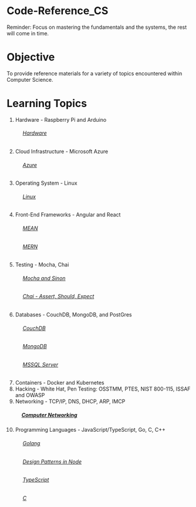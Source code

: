 # Code-Reference_CS

Reminder: Focus on mastering the fundamentals and the systems, the rest will come in time.

# Objective
To provide reference materials for a variety of topics encountered within Computer Science.

# Learning Topics
  1. Hardware - Raspberry Pi and Arduino
      ###### &nbsp;&nbsp;&nbsp;&nbsp; [Hardware](https://github.com/Swhite215/Code-Reference-Hardware)
  2. Cloud Infrastructure - Microsoft Azure
      ###### &nbsp;&nbsp;&nbsp;&nbsp; [Azure](https://github.com/Swhite215/Code-Reference-CS/tree/master/cloud)
  3. Operating System - Linux
      ###### &nbsp;&nbsp;&nbsp;&nbsp; [Linux](https://github.com/Swhite215/Code-Reference-Linux)
  4. Front-End Frameworks - Angular and React
      ###### &nbsp;&nbsp;&nbsp;&nbsp; [MEAN](https://github.com/Swhite215/Code-Reference-MEAN)
      ###### &nbsp;&nbsp;&nbsp;&nbsp; [MERN](https://github.com/Swhite215/Code-Reference-MERN)
  5. Testing - Mocha, Chai
      ###### &nbsp;&nbsp;&nbsp;&nbsp; [Mocha and Sinon](https://github.com/Swhite215/Code-Reference-MERN/tree/master/testing)
      ###### &nbsp;&nbsp;&nbsp;&nbsp; [Chai - Assert, Should, Expect](https://github.com/Swhite215/Code-Reference-MEAN/tree/master/test)
  6. Databases - CouchDB, MongoDB, and PostGres
      ###### &nbsp;&nbsp;&nbsp;&nbsp; [CouchDB](https://github.com/Swhite215/Code-Reference-DB/tree/master/couchdb)
      ###### &nbsp;&nbsp;&nbsp;&nbsp; [MongoDB](https://github.com/Swhite215/Code-Reference-DB/tree/master/mongodb)
      ###### &nbsp;&nbsp;&nbsp;&nbsp; [MSSQL Server](https://github.com/Swhite215/Code-Reference-DB/tree/master/sql)
  7. Containers - Docker and Kubernetes
  8. Hacking - White Hat, Pen Testing: OSSTMM, PTES, NIST 800-115, ISSAF and OWASP
  9. Networking - TCP/IP, DNS, DHCP, ARP, IMCP
      ##### &nbsp;&nbsp;&nbsp;&nbsp; [Computer Networking](https://github.com/Swhite215/Code-Reference-CS/blob/master/reading/computer_networking_a_top_down_approach.txt)
  10. Programming Languages - JavaScript/TypeScript, Go, C, C++
      ###### &nbsp;&nbsp;&nbsp;&nbsp; [Golang](https://github.com/Swhite215/Code-Reference-Go)
      ###### &nbsp;&nbsp;&nbsp;&nbsp; [Design Patterns in Node](https://github.com/Swhite215/Code-Reference-MERN/tree/master/designPatterns)
      ###### &nbsp;&nbsp;&nbsp;&nbsp; [TypeScript](https://github.com/Swhite215/Code-Reference-MERN/tree/master/typescript)
      ###### &nbsp;&nbsp;&nbsp;&nbsp; [C](https://github.com/Swhite215/Code-Reference-C/tree/master/c)
